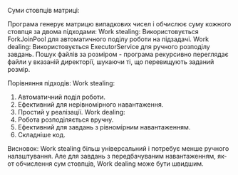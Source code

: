 Суми стовпців матриці:

Програма генерує матрицю випадкових чисел і обчислює суму кожного стовпця за двома підходами:
Work stealing: Використовується ForkJoinPool для автоматичного поділу роботи на підзадачі.
Work dealing: Використовується ExecutorService для ручного розподілу завдань.
Пошук файлів за розміром - програма рекурсивно переглядає файли у вказаній директорії, шукаючи ті, що перевищують заданий розмір.

Порівняння підходів:
Work stealing: 
1. Автоматичний поділ роботи. 
2. Ефективний для нерівномірного навантаження.
3. Простий у реалізації.
Work dealing:
1. Робота розподіляється вручну.
2. Ефективний для завдань з рівномірним навантаженням.
3. Складніше код.

Висновок:
Work stealing більш універсальний і потребує менше ручного налаштування. Але для завдань з передбачуваним навантаженням, як-от обчислення сум стовпців, Work dealing може бути швидшим.
